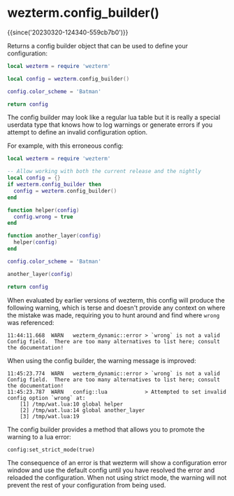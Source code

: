 # wezterm.config_builder()

{{since('20230320-124340-559cb7b0')}}

Returns a config builder object that can be used to define your configuration:

```lua
local wezterm = require 'wezterm'

local config = wezterm.config_builder()

config.color_scheme = 'Batman'

return config
```

The config builder may look like a regular lua table but it is really a special
userdata type that knows how to log warnings or generate errors if you attempt
to define an invalid configuration option.

For example, with this erroneous config:

```lua
local wezterm = require 'wezterm'

-- Allow working with both the current release and the nightly
local config = {}
if wezterm.config_builder then
  config = wezterm.config_builder()
end

function helper(config)
  config.wrong = true
end

function another_layer(config)
  helper(config)
end

config.color_scheme = 'Batman'

another_layer(config)

return config
```

When evaluated by earlier versions of wezterm, this config will produce the
following warning, which is terse and doesn't provide any context on where the
mistake was made, requiring you to hunt around and find where `wrong` was
referenced:

```
11:44:11.668  WARN   wezterm_dynamic::error > `wrong` is not a valid Config field.  There are too many alternatives to list here; consult the documentation!
```

When using the config builder, the warning message is improved:

```
11:45:23.774  WARN   wezterm_dynamic::error > `wrong` is not a valid Config field.  There are too many alternatives to list here; consult the documentation!
11:45:23.787  WARN   config::lua            > Attempted to set invalid config option `wrong` at:
    [1] /tmp/wat.lua:10 global helper
    [2] /tmp/wat.lua:14 global another_layer
    [3] /tmp/wat.lua:19
```

The config builder provides a method that allows you to promote the warning to a lua error:

```
config:set_strict_mode(true)
```

The consequence of an error is that wezterm will show a configuration error
window and use the default config until you have resolved the error and
reloaded the configuration.  When not using strict mode, the warning
will not prevent the rest of your configuration from being used.



